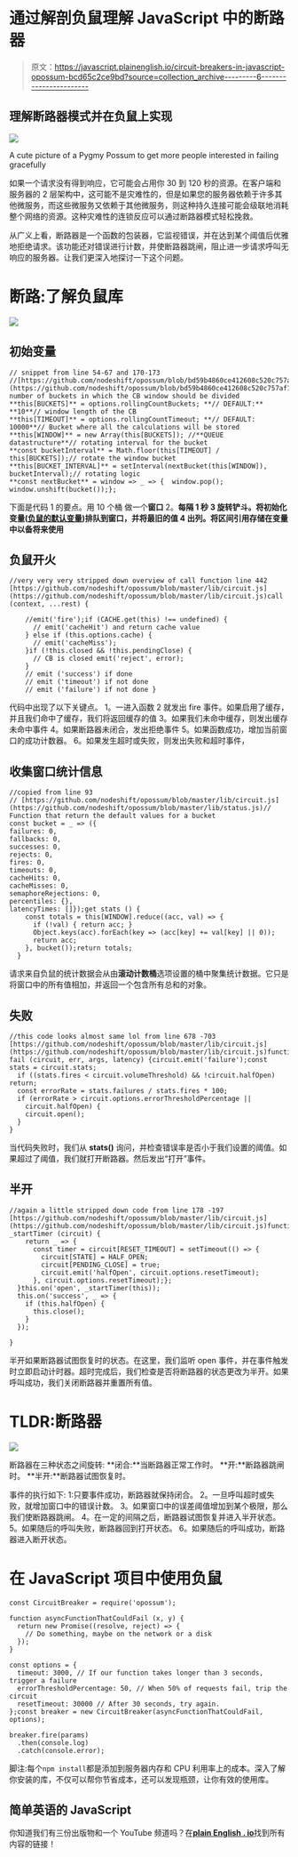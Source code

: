 # 通过解剖负鼠理解 JavaScript 中的断路器

> 原文：<https://javascript.plainenglish.io/circuit-breakers-in-javascript-opossum-bcd65c2ce9bd?source=collection_archive---------6----------------------->

## 理解断路器模式并在负鼠上实现

![](img/6adfc9c103d105cc66d3c5129bc6a983.png)

A cute picture of a Pygmy Possum to get more people interested in failing gracefully

如果一个请求没有得到响应，它可能会占用你 30 到 120 秒的资源。在客户端和服务器的 2 层架构中，这可能不是灾难性的，但是如果您的服务器依赖于许多其他微服务，而这些微服务又依赖于其他微服务，则这种持久连接可能会级联地消耗整个网络的资源。这种灾难性的连锁反应可以通过断路器模式轻松挽救。

从广义上看，断路器是一个函数的包装器，它监视错误，并在达到某个阈值后优雅地拒绝请求。该功能还对错误进行计数，并使断路器跳闸，阻止进一步请求呼叫无响应的服务器。让我们更深入地探讨一下这个问题。

# 断路:了解负鼠库

![](img/b964d2ae3f93b18038b1cef6914e1973.png)

## 初始变量

```
// snippet from line 54-67 and 170-173
//[https://github.com/nodeshift/opossum/blob/bd59b4860ce412608c520c757af1bf2b9398577b/lib/status.js#L146](https://github.com/nodeshift/opossum/blob/bd59b4860ce412608c520c757af1bf2b9398577b/lib/status.js#L146)// number of buckets in which the CB window should be divided  
**this[BUCKETS]** = options.rollingCountBuckets; **// DEFAULT:** **10**// window length of the CB
**this[TIMEOUT]** = options.rollingCountTimeout; **// DEFAULT: 10000**// Bucket where all the calculations will be stored
**this[WINDOW]** = new Array(this[BUCKETS]); //**QUEUE datastructure**// rotating interval for the bucket
**const bucketInterval** = Math.floor(this[TIMEOUT] / this[BUCKETS]);// rotate the window bucket
**this[BUCKET_INTERVAL]** = setInterval(nextBucket(this[WINDOW]),      bucketInterval);// rotating logic
**const nextBucket** = window => _ => {  window.pop();  window.unshift(bucket());};
```

下面是代码
1 的要点。用 10 个桶
做一个**窗口** 2。**每隔 **1 秒
3 旋转**铲斗。将初始化变量([负鼠的默认变量](https://nodeshift.dev/opossum/))排队到窗口，并将最旧的值
4 出列。将区间引用存储在变量中以备将来使用**

## 负鼠开火

```
//very very very stripped down overview of call function line 442
[https://github.com/nodeshift/opossum/blob/master/lib/circuit.js](https://github.com/nodeshift/opossum/blob/master/lib/circuit.js)call (context, ...rest) {

    //emit('fire');if (CACHE.get(this) !== undefined) {
      // emit('cacheHit') and return cache value
    } else if (this.options.cache) {
      // emit('cacheMiss');
    }if (!this.closed && !this.pendingClose) {
      // CB is closed emit('reject', error);
    }
    // emit ('success') if done
    // emit ('timeout') if not done
    // emit ('failure') if not done }
```

代码中出现了以下关键点。
1。一进入函数
2 就发出 fire 事件。如果启用了缓存，并且我们命中了缓存，我们将返回缓存的值
3。如果我们未命中缓存，则发出缓存未命中事件
4。如果断路器未闭合，发出拒绝事件
5。如果函数成功，增加当前窗口的成功计数器。
6。如果发生超时或失败，则发出失败和超时事件，

## 收集窗口统计信息

```
//copied from line 93
// [https://github.com/nodeshift/opossum/blob/master/lib/circuit.js](https://github.com/nodeshift/opossum/blob/master/lib/status.js)// Function that return the default values for a bucket
const bucket = _ => ({  
failures: 0,  
fallbacks: 0,  
successes: 0,  
rejects: 0,  
fires: 0,  
timeouts: 0,  
cacheHits: 0,  
cacheMisses: 0,  
semaphoreRejections: 0,  
percentiles: {},  
latencyTimes: []});get stats () {
    const totals = this[WINDOW].reduce((acc, val) => {
      if (!val) { return acc; }
      Object.keys(acc).forEach(key => (acc[key] += val[key] || 0));
      return acc;
    }, bucket());return totals;
  }
```

请求来自负鼠的统计数据会从由**滚动计数桶**选项设置的桶中聚集统计数据。它只是将窗口中的所有值相加，并返回一个包含所有总和的对象。

## 失败

```
//this code looks almost same lol from line 678 -703
[https://github.com/nodeshift/opossum/blob/master/lib/circuit.js](https://github.com/nodeshift/opossum/blob/master/lib/circuit.js)function fail (circuit, err, args, latency) {circuit.emit('failure');const stats = circuit.stats;
  if ((stats.fires < circuit.volumeThreshold) && !circuit.halfOpen) return;
  const errorRate = stats.failures / stats.fires * 100;
  if (errorRate > circuit.options.errorThresholdPercentage ||
    circuit.halfOpen) {
    circuit.open();
  }
}
```

当代码失败时，我们从 **stats()** 询问，并检查错误率是否小于我们设置的阈值。如果超过了阈值，我们就打开断路器。然后发出“打开”事件。

## 半开

```
//again a little stripped down code from line 178 -197
[https://github.com/nodeshift/opossum/blob/master/lib/circuit.js](https://github.com/nodeshift/opossum/blob/master/lib/circuit.js)function _startTimer (circuit) {
    return _ => {
      const timer = circuit[RESET_TIMEOUT] = setTimeout(() => {
        circuit[STATE] = HALF_OPEN;
        circuit[PENDING_CLOSE] = true;
        circuit.emit('halfOpen', circuit.options.resetTimeout);
      }, circuit.options.resetTimeout);};
  }this.on('open', _startTimer(this));
  this.on('success', _ => {
    if (this.halfOpen) {
      this.close();
    }
  });

}
```

半开如果断路器试图恢复时的状态。在这里，我们监听 open 事件，并在事件触发时立即启动计时器。超时完成后，我们检查是否将断路器的状态更改为半开。如果呼叫成功，我们关闭断路器并重置所有值。

# TLDR:断路器

![](img/2afd41b4c1011dd2274f5c3584d23612.png)

断路器在三种状态之间旋转:
**闭合:**当断路器正常工作时。
**开:**断路器跳闸时。
**半开:**断路器试图恢复时。

事件的执行如下:
1:只要事件成功，断路器就保持闭合。
2。一旦呼叫超时或失败，就增加窗口中的错误计数。
3。如果窗口中的误差阈值增加到某个极限，那么我们使断路器跳闸。
4。在一定的间隔之后，断路器试图恢复并进入半开状态。
5。如果随后的呼叫失败，断路器回到打开状态。
6。如果随后的呼叫成功，断路器进入断开状态。

# 在 JavaScript 项目中使用负鼠

```
const CircuitBreaker = require('opossum');

function asyncFunctionThatCouldFail (x, y) {
  return new Promise((resolve, reject) => {
    // Do something, maybe on the network or a disk
  });
}

const options = {
  timeout: 3000, // If our function takes longer than 3 seconds, trigger a failure
  errorThresholdPercentage: 50, // When 50% of requests fail, trip the circuit
  resetTimeout: 30000 // After 30 seconds, try again.
};const breaker = new CircuitBreaker(asyncFunctionThatCouldFail, options);

breaker.fire(params)
  .then(console.log)
  .catch(console.error);
```

脚注:每个`npm install`都是添加到服务器内存和 CPU 利用率上的成本。深入了解你安装的库，不仅可以帮你节省成本，还可以发现瓶颈，让你有效的使用库。

## 简单英语的 JavaScript

你知道我们有三份出版物和一个 YouTube 频道吗？在[**plain English . io**](https://plainenglish.io/)找到所有内容的链接！